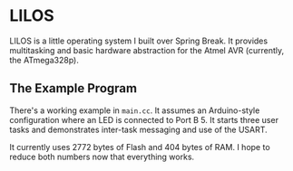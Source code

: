 LILOS
=====

LILOS is a little operating system I built over Spring Break.  It provides
multitasking and basic hardware abstraction for the Atmel AVR (currently, the
ATmega328p).


The Example Program
-------------------

There's a working example in `main.cc`.  It assumes an Arduino-style
configuration where an LED is connected to Port B 5.  It starts three user tasks
and demonstrates inter-task messaging and use of the USART.

It currently uses 2772 bytes of Flash and 404 bytes of RAM.  I hope to reduce
both numbers now that everything works.
